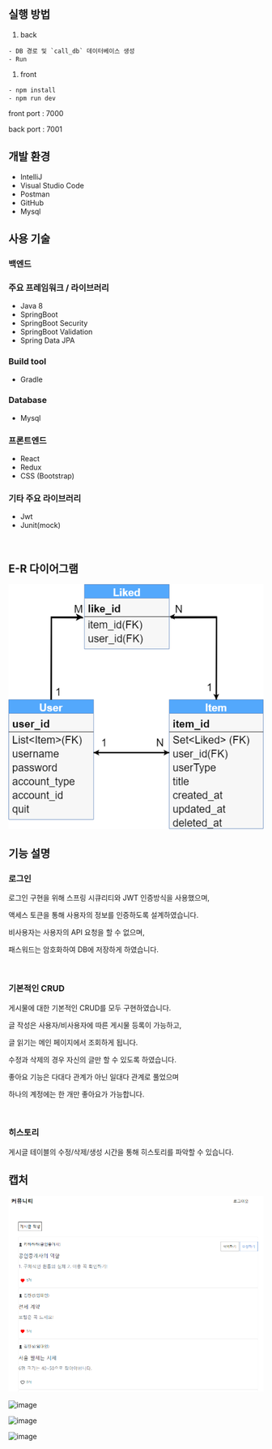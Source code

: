 ## 실행 방법

1. back
```
- DB 경로 및 `call_db` 데이터베이스 생성
- Run
```

1. front
```
- npm install
- npm run dev
```

front port : 7000

back port : 7001


## **개발 환경**

- IntelliJ
- Visual Studio Code
- Postman
- GitHub
- Mysql

## **사용 기술**

### **백엔드**

### **주요 프레임워크 / 라이브러리**

- Java 8
- SpringBoot
- SpringBoot Security
- SpringBoot Validation
- Spring Data JPA

### **Build tool**

- Gradle

### **Database**

- Mysql

### **프론트엔드**

- React
- Redux
- CSS (Bootstrap)

### **기타 주요 라이브러리**

- Jwt
- Junit(mock)

<br />

## ****E-R 다이어그램****

![image](https://github.com/coorr/Algorithm/blob/main/img/baslab/baslab_erd.png)

## 기능 설명

### 로그인

로그인 구현을 위해 스프링 시큐리티와 JWT 인증방식을 사용했으며,

액세스 토큰을 통해 사용자의 정보를 인증하도록 설계하였습니다.

비사용자는 사용자의 API 요청을 할 수 없으며,

패스워드는 암호화하여  DB에 저장하게 하였습니다.

<br />

### 기본적인 CRUD

게시물에 대한 기본적인 CRUD를 모두 구현하였습니다.

글 작성은 사용자/비사용자에 따른 게시물 등록이 가능하고,

글 읽기는 메인 페이지에서 조회하게 됩니다.

수정과 삭제의 경우 자신의 글만 할 수 있도록 하였습니다.

좋아요 기능은 다대다 관계가 아닌 일대다 관계로 풀었으며

하나의 계정에는 한 개만 좋아요가 가능합니다.

<br />

### 히스토리

게시글 테이블의 수정/삭제/생성 시간을 통해 히스토리를 파악할 수 있습니다.

## 캡처
![image](https://github.com/coorr/Algorithm/blob/main/img/baslab/basleb_main.png)

![image](https://github.com/coorr/Algorithm/blob/main/img/baslab/basleb_write.png)

![image](https://github.com/coorr/Algorithm/blob/main/img/baslab/basleb_login.png)

![image](https://github.com/coorr/Algorithm/blob/main/img/baslab/basleb_sign.png)